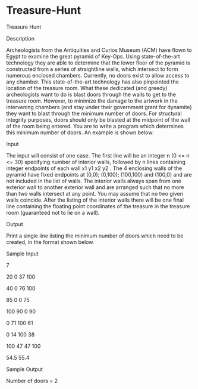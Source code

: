 # Treasure-Hunt

Treasure Hunt

Description

Archeologists from the Antiquities and Curios Museum (ACM) have flown to Egypt to examine the great pyramid of Key-Ops. Using state-of-the-art technology they are able to determine that the lower floor of the pyramid is constructed from a series of straightline walls, which intersect to form numerous enclosed chambers. Currently, no doors exist to allow access to any chamber. This state-of-the-art technology has also pinpointed the location of the treasure room. What these dedicated (and greedy) archeologists want to do is blast doors through the walls to get to the treasure room. However, to minimize the damage to the artwork in the intervening chambers (and stay under their government grant for dynamite) they want to blast through the minimum number of doors. For structural integrity purposes, doors should only be blasted at the midpoint of the wall of the room being entered. You are to write a program which determines this minimum number of doors.
An example is shown below:

Input

The input will consist of one case. The first line will be an integer n (0 <= n <= 30) specifying number of interior walls, followed by n lines containing integer endpoints of each wall x1 y1 x2 y2 . The 4 enclosing walls of the pyramid have fixed endpoints at (0,0); (0,100); (100,100) and (100,0) and are not included in the list of walls. The interior walls always span from one exterior wall to another exterior wall and are arranged such that no more than two walls intersect at any point. You may assume that no two given walls coincide. After the listing of the interior walls there will be one final line containing the floating point coordinates of the treasure in the treasure room (guaranteed not to lie on a wall).

Output

Print a single line listing the minimum number of doors which need to be created, in the format shown below.

Sample Input

7 

20 0 37 100 

40 0 76 100 

85 0 0 75 

100 90 0 90 

0 71 100 61 

0 14 100 38 

100 47 47 100 

54.5 55.4 

Sample Output

Number of doors = 2 
